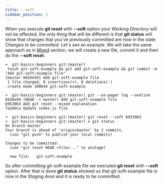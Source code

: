 ```yaml
---
title: --soft
sidebar_position: 3
---
```


When you execute **git reset** with **--soft** option your *Working Directory* will not be affected,
the only thing that will be different is that **git status** will show that changes that you've
previously committed are now in the state *Changes to be committed*. Let's see an example.
We will take the same approach as in [Mixed](mixed.md) section, we will create a new file,
commit it and then do the **--soft reset**.

```shell {2}
➜  git-basics-beginners git:(master)
 touch git-soft-example && git add git-soft-example && git commit -m "Add git-soft-example file"
[master 8426e59] Add git-soft-example file
 1 file changed, 0 insertions(+), 0 deletions(-)
 create mode 100644 git-soft-example
```

```shell
➜  git-basics-beginners git:(master) git --no-pager log --oneline
8426e59 (HEAD -> master) Add git-soft-example file
6953063 Add git reset --mixed explanation
7aa9dca Update index.js file
```

```shell
➜  git-basics-beginners git:(master) git reset --soft 6953063
➜  git-basics-beginners git:(master) ✗ git status
On branch master
Your branch is ahead of 'origin/master' by 2 commits.
  (use "git push" to publish your local commits)

Changes to be committed:
  (use "git reset HEAD <file>..." to unstage)

  new file:   git-soft-example
```

So after committing git-soft-example file we executed **git reset** with **--soft** option.
After that is done **git status** showed us that git-soft-example file is now in the *Staging Area*
and it is ready to be committed.


